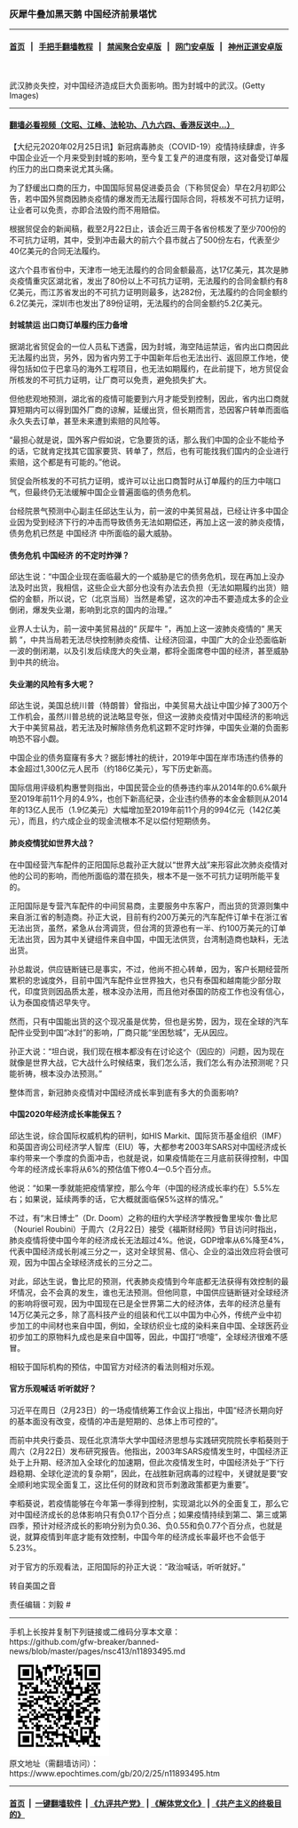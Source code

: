 ### 灰犀牛叠加黑天鹅 中国经济前景堪忧
------------------------

#### [首页](https://github.com/gfw-breaker/banned-news/blob/master/README.md) &nbsp;&nbsp;|&nbsp;&nbsp; [手把手翻墙教程](https://github.com/gfw-breaker/guides/wiki) &nbsp;&nbsp;|&nbsp;&nbsp; [禁闻聚合安卓版](https://github.com/gfw-breaker/bn-android) &nbsp;&nbsp;|&nbsp;&nbsp; [网门安卓版](https://github.com/oGate2/oGate) &nbsp;&nbsp;|&nbsp;&nbsp; [神州正道安卓版](https://github.com/SzzdOgate/update) 



<div><img alt="" class="aligncenter wp-post-image" src="https://i.epochtimes.com/assets/uploads/2020/02/GettyImages-1200155402-600x400-1-1.jpg"/>
<div class="red16 caption">
 <p>
  武汉肺炎失控，对中国经济造成巨大负面影响。图为封城中的武汉。(Getty Images)
 </p>
</div>
</div><hr/>

#### [翻墙必看视频（文昭、江峰、法轮功、八九六四、香港反送中...）](https://github.com/gfw-breaker/banned-news/blob/master/pages/link3.md)

<div><p>
 【大纪元2020年02月25日讯】新冠病毒肺炎（COVID-19）疫情持续肆虐，许多中国企业近一个月来受到封城的影响，至今复工复产的进度有限，这对备受订单履约压力的出口商来说尤其头痛。
</p>
<p>
 为了舒缓出口商的压力，中国国际贸易促进委员会（下称贸促会）早在2月初即公告，若中国外贸商因肺炎疫情的爆发而无法履行国际合同，将核发不可抗力证明，让业者可以免责，亦即合法毁约而不用赔偿。
</p>
<p>
 根据贸促会的新闻稿，截至2月22日止，该会近三周于各省份核发了至少700份的不可抗力证明，其中，受到冲击最大的前六个县市就占了500份左右，代表至少40亿美元的合同无法履约。
</p>
<p>
 这六个县市省份中，天津市一地无法履约的合同金额最高，达17亿美元，其次是肺炎疫情重灾区湖北省，发出了80份以上不可抗力证明，无法履约的合同金额约有8亿美元，而江苏省发出的不可抗力证明则最多，达282份，无法履约的合同金额约6.2亿美元，深圳市也发出了89份证明，无法履约的合同金额约5.2亿美元。
</p>
<h4>
 封城禁运 出口商订单履约压力备增
</h4>
<p>
 据湖北省贸促会的一位人员私下透露，因为封城，海空陆运禁运，省内出口商因此无法履约出货，另外，因为省内劳工于中国新年后也无法出行、返回原工作地，使得包括如位于巴拿马的海外工程项目，也无法如期履约，在此前提下，地方贸促会所核发的不可抗力证明，让厂商可以免责，避免损失扩大。
</p>
<p>
 但他悲观地预测，湖北省的疫情可能要到六月才能受到控制，因此，省内出口商就算短期内可以得到国外厂商的谅解，延缓出货，但长期而言，恐因客户转单而面临永久失去订单，甚至未来遭到索赔的风险等。
</p>
<p>
 “最担心就是说，国外客户假如说，它急要货的话，那么我们中国的企业不能给予的话，它就肯定找其它国家要货、转单了，然后，也有可能找我们国内的企业进行索赔，这个都是有可能的。”他说。
</p>
<p>
 贸促会所核发的不可抗力证明，或许可以让出口商暂时从订单履约的压力中喘口气，但最终仍无法缓解中国企业普遍面临的债务危机。
</p>
<p>
 台经院景气预测中心副主任邱达生认为，前一波的中美贸易战，已经让许多中国企业因为受到经济下行的冲击而导致债务无法如期偿还，再加上这一波的肺炎疫情，债务危机已然是
 <ok href="https://www.epochtimes.com/gb/tag/%E4%B8%AD%E5%9B%BD%E7%BB%8F%E6%B5%8E.html">
  中国经济
 </ok>
 中所面临的最大威胁。
</p>
<h4>
 债务危机
 <ok href="https://www.epochtimes.com/gb/tag/%E4%B8%AD%E5%9B%BD%E7%BB%8F%E6%B5%8E.html">
  中国经济
 </ok>
 的不定时炸弹？
</h4>
<p>
 邱达生说：“中国企业现在面临最大的一个威胁是它的债务危机，现在再加上没办法及时出货，我相信，这些企业大部分也没有办法去负担（无法如期履约出货）赔偿的金额，所以说，它（北京当局）当然是希望，这次的冲击不要造成太多的企业倒闭，爆发失业潮，影响到北京的国内的治理。”
</p>
<p>
 业界人士认为，前一波中美贸易战的“
 <ok href="https://www.epochtimes.com/gb/tag/%E7%81%B0%E7%8A%80%E7%89%9B.html">
  灰犀牛
 </ok>
 ”，再加上这一波肺炎疫情的“
 <ok href="https://www.epochtimes.com/gb/tag/%E9%BB%91%E5%A4%A9%E9%B9%85.html">
  黑天鹅
 </ok>
 ”，中共当局若无法尽快控制肺炎疫情、让经济回温，中国广大的企业恐面临新一波的倒闭潮，以及引发后续庞大的失业潮，都将全面席卷中国的经济，甚至威胁到中共的统治。
</p>
<h4>
 失业潮的风险有多大呢？
</h4>
<p>
 邱达生说，美国总统川普（特朗普）曾指出，中美贸易大战让中国少掉了300万个工作机会，虽然川普总统的说法略显夸张，但这一波肺炎疫情对中国经济的影响远大于中美贸易战，若无法及时解除债务危机这颗不定时炸弹，中国失业潮的负面影响恐不容小觑。
</p>
<p>
 中国企业的债务窟窿有多大？据彭博社的统计，2019年中国在岸市场违约债券的本金超过1,300亿元人民币（约186亿美元），写下历史新高。
</p>
<p>
 国际信用评级机构惠誉则指出，中国民营企业的债券违约率从2014年的0.6%飙升至2019年前11个月的4.9%，也创下新高纪录，企业违约债券的本金金额则从2014年的13亿人民币（1.9亿美元）大幅增加至2019年前11个月的994亿元（142亿美元），而且，约六成企业的现金流根本不足以偿付短期债务。
</p>
<h4>
 肺炎疫情犹如世界大战？
</h4>
<p>
 在中国经营汽车配件的正阳国际总裁孙正大就以“世界大战”来形容此次肺炎疫情对他的公司的影响，而他所面临的潜在损失，根本不是一张不可抗力证明所能平复的。
</p>
<p>
 正阳国际是专营汽车配件的中间贸易商，主要服务中东客户，而出货的货源则集中来自浙江省的制造商。孙正大说，目前有约200万美元的汽车配件订单卡在浙江省无法出货，虽然，紧急从台湾调货，但台湾的货源也有一半、约100万美元的订单无法出货，因为其中关键组件来自中国，中国无法供货，台湾制造商也缺料，无法出货。
</p>
<p>
 孙总裁说，供应链断链已是事实，不过，他尚不担心转单，因为，客户长期经营所累积的忠诚度外，目前中国汽车配件业世界独大，也只有泰国和越南能少部分取代，印度货则因品质太差，根本没办法用，而且他对泰国的防疫工作也没有信心，认为泰国疫情迟早失守。
</p>
<p>
 然而，只有中国能出货的这个现况虽是优势，但也是劣势，因为，现在全球的汽车配件业受到中国“冰封”的影响，厂商只能“坐困愁城”，无从因应。
</p>
<p>
 孙正大说：“坦白说，我们现在根本都没有在讨论这个（因应的）问题，因为现在就像是世界大战，它大战什么时候结束，我们怎么活，我们怎么有办法预测呢？只能祈祷，根本没办法预测。”
</p>
<p>
 整体而言，新冠肺炎疫情对中国经济成长率到底有多大的负面影响?
</p>
<h4>
 中国2020年经济成长率能保五？
</h4>
<p>
 邱达生说，综合国际权威机构的研判，如HIS Markit、国际货币基金组织（IMF）和英国咨询公司经济学人智库（EIU）等，大都参考2003年SARS对中国经济成长率约带来一个季度的负面冲击，也就是说，如果疫情能在三月底前获得控制，中国今年的经济成长率将从6%的预估值下修0.4—0.5个百分点。
</p>
<p>
 他说：“如果一季就能把疫情掌控，那么今年（中国的经济成长率约在）5.5%左右；如果说，延续两季的话，它大概就面临保5%这样的情况。”
</p>
<p>
 不过，有“末日博士”（Dr. Doom）之称的纽约大学经济学教授鲁里埃尔‧鲁比尼（Nouriel Roubini）于周六（2月22日）接受《福斯财经网》节目访问时指出，肺炎疫情将使中国今年的经济成长无法超过4%。他说，GDP增率从6%降至4%，代表中国经济成长削减三分之一，这对全球贸易、信心、企业的溢出效应将会很可观，因为中国占全球经济成长的三分之二。
</p>
<p>
 对此，邱达生说，鲁比尼的预测，代表肺炎疫情到今年底都无法获得有效控制的最坏情况，会不会真的发生，谁也无法预测。但他同意，中国供应链断链对全球经济的影响将很可观，因为中国现在已是全世界第二大的经济体，去年的经济总量有14万亿美元之多，除了高科技产业的组装和代工以中国为中心外，传统产业中初步加工的中间材也来自中国，例如，全球纺织业七成的染料来自中国、全球医药业初步加工的原物料九成也是来自中国等，因此，中国打“喷嚏”，全球经济很难不感冒。
</p>
<p>
 相较于国际机构的预估，中国官方对经济的看法则相对乐观。
</p>
<h4>
 官方乐观喊话 听听就好？
</h4>
<p>
 习近平在周日（2月23日）的一场疫情统筹工作会议上指出，中国“经济长期向好的基本面没有改变，疫情的冲击是短期的、总体上市可控的”。
</p>
<p>
 而前中共央行委员、现任北京清华大学中国经济思想与实践研究院院长李稻葵则于周六（2月22日）发布研究报告。他指出，2003年SARS疫情发生时，中国经济正处于上升期、经济加入全球化的加速期，但此次疫情发生时，中国经济处于“下行趋稳期、全球化逆流的复杂期”，因此，在战胜新冠病毒的过程中，关键就是要“安全顺利地实现全面复工，这比任何的财政和货币刺激政策都更为重要”。
</p>
<p>
 李稻葵说，若疫情能够在今年第一季得到控制，实现湖北以外的全面复工，那么它对中国经济成长的总体影响只有负0.17个百分点；如果疫情持续到第二、第三或第四季，预计对经济成长的影响分别为负0.36、负0.55和负0.77个百分点，也就是说，就算疫情到年底才能有效控制，中国今年的经济成长率最坏也不会低于5.23%。
</p>
<p>
 对于官方的乐观看法，正阳国际的孙正大说：“政治喊话，听听就好。”
</p>
<p>
 转自美国之音
</p>
<p>
 责任编辑：刘毅 #
</p>
</div>
<hr/>
手机上长按并复制下列链接或二维码分享本文章：<br/>
https://github.com/gfw-breaker/banned-news/blob/master/pages/nsc413/n11893495.md <br/>
<a href='https://github.com/gfw-breaker/banned-news/blob/master/pages/nsc413/n11893495.md'><img src='https://github.com/gfw-breaker/banned-news/blob/master/pages/nsc413/n11893495.md.png'/></a> <br/>
原文地址（需翻墙访问）：https://www.epochtimes.com/gb/20/2/25/n11893495.htm


------------------------
#### [首页](https://github.com/gfw-breaker/banned-news/blob/master/README.md) &nbsp;|&nbsp; [一键翻墙软件](https://github.com/gfw-breaker/nogfw/blob/master/README.md) &nbsp;| [《九评共产党》](https://github.com/gfw-breaker/9ping.md/blob/master/README.md#九评之一评共产党是什么) | [《解体党文化》](https://github.com/gfw-breaker/jtdwh.md/blob/master/README.md) | [《共产主义的终极目的》](https://github.com/gfw-breaker/gczydzjmd.md/blob/master/README.md)


<img src='http://gfw-breaker.win/banned-news/pages/nsc413/n11893495.md' width='0px' height='0px'/>